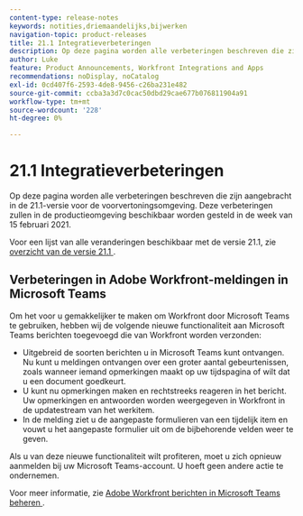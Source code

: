 ```yaml
---
content-type: release-notes
keywords: notities,driemaandelijks,bijwerken
navigation-topic: product-releases
title: 21.1 Integratieverbeteringen
description: Op deze pagina worden alle verbeteringen beschreven die zijn aangebracht in de 21.1-versie voor de voorvertoningsomgeving. Deze verbeteringen zullen in de productieomgeving beschikbaar worden gesteld in de week van 15 februari 2021.
author: Luke
feature: Product Announcements, Workfront Integrations and Apps
recommendations: noDisplay, noCatalog
exl-id: 0cd407f6-2593-4de8-9456-c26ba231e482
source-git-commit: ccba3a3d7c0cac50dbd29cae677b076811904a91
workflow-type: tm+mt
source-wordcount: '228'
ht-degree: 0%

---
```


# 21.1 Integratieverbeteringen

Op deze pagina worden alle verbeteringen beschreven die zijn aangebracht in de 21.1-versie voor de voorvertoningsomgeving. Deze verbeteringen zullen in de productieomgeving beschikbaar worden gesteld in de week van 15 februari 2021.

Voor een lijst van alle veranderingen beschikbaar met de versie 21.1, zie [&#x200B; overzicht van de versie 21.1 &#x200B;](../../../product-announcements/product-releases/21.1-release-activity/21-1-release-overview.md).

## Verbeteringen in Adobe Workfront-meldingen in Microsoft Teams

Om het voor u gemakkelijker te maken om Workfront door Microsoft Teams te gebruiken, hebben wij de volgende nieuwe functionaliteit aan Microsoft Teams berichten toegevoegd die van Workfront worden verzonden:

* Uitgebreid de soorten berichten u in Microsoft Teams kunt ontvangen. Nu kunt u meldingen ontvangen over een groter aantal gebeurtenissen, zoals wanneer iemand opmerkingen maakt op uw tijdspagina of wilt dat u een document goedkeurt.
* U kunt nu opmerkingen maken en rechtstreeks reageren in het bericht. Uw opmerkingen en antwoorden worden weergegeven in Workfront in de updatestream van het werkitem.
* In de melding ziet u de aangepaste formulieren van een tijdelijk item en vouwt u het aangepaste formulier uit om de bijbehorende velden weer te geven.

Als u van deze nieuwe functionaliteit wilt profiteren, moet u zich opnieuw aanmelden bij uw Microsoft Teams-account. U hoeft geen andere actie te ondernemen.

Voor meer informatie, zie [&#x200B; Adobe Workfront berichten in Microsoft Teams beheren &#x200B;](../../../workfront-integrations-and-apps/using-workfront-with-microsoft-teams/manage-wf-notifications-approval-requests-ms-teams.md).

